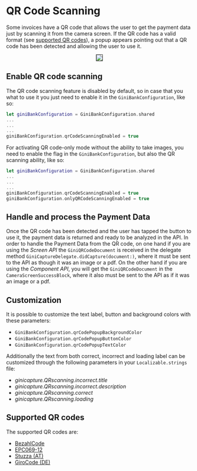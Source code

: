 QR Code Scanning
=============================

Some invoices have a QR code that allows the user to get the payment data just by scanning it from the camera screen. If the QR code has a valid format (see [supported QR codes](#supported-qr-codes)), a popup appears pointing out that a QR code has been detected and allowing the user to use it.
<center><img src="img/qr_code_popup.jpg" border="1"/></center>

Enable QR code scanning
------------------------

The QR code scanning feature is disabled by default, so in case that you what to use it you just need to enable it in the `GiniBankConfiguration`, like so:
```swift
let giniBankConfiguration = GiniBankConfiguration.shared
...
...
...		
giniBankConfiguration.qrCodeScanningEnabled = true
```

For activating QR code-only mode without the ability to take images, you need to enable the flag in the `GiniBankConfiguration`, but also the QR scanning ability, like so: 
```swift
let giniBankConfiguration = GiniBankConfiguration.shared
...
...
...        
giniBankConfiguration.qrCodeScanningEnabled = true
giniBankConfiguration.onlyQRCodeScanningEnabled = true
```

Handle and process the Payment Data
------------------------------------

Once the QR code has been detected and the user has tapped the button to use it, the payment data is returned and ready to be analyzed in the API. In order to handle the Payment Data from the QR code, on one hand if you are using the _Screen API_ the `GiniQRCodeDocument` is received in the delegate method `GiniCaptureDelegate.didCapture(document:)`, where it must be sent to the API as though it was an image or a pdf.
On the other hand if you are using the _Component API_, you will get the `GiniQRCodeDocument` in the `CameraScreenSuccessBlock`, where it also must be sent to the API as if it was an image or a pdf.

Customization
----------------------
It is possible to customize the text label, button and background colors with these parameters:
- `GiniBankConfiguration.qrCodePopupBackgroundColor`
- `GiniBankConfiguration.qrCodePopupButtonColor`
- `GiniBankConfiguration.qrCodePopupTextColor`

Additionally the text from both correct, incorrect and loading label can be customized through the following parameters in your `Localizable.strings` file:
- _ginicapture.QRscanning.incorrect.title_
- _ginicapture.QRscanning.incorrect.description_
- _ginicapture.QRscanning.correct_
- _ginicapture.QRscanning.loading_


Supported QR codes
----------------------

The supported QR codes are:
- [BezahlCode](http://www.bezahlcode.de)
- [EPC069-12](https://www.europeanpaymentscouncil.eu/document-library/guidance-documents/quick-response-code-guidelines-enable-data-capture-initiation)
- [Stuzza (AT)](https://www.stuzza.at/de/zahlungsverkehr/qr-code.html)
- [GiroCode (DE)](https://www.girocode.de/rechnungsempfaenger/)
